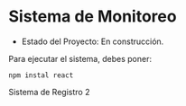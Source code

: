 <h1> Sistema de Monitoreo </h1>

- Estado del Proyecto: En construcción.

Para ejecutar el sistema, debes poner:

```npm instal react```

Sistema de Registro 2
